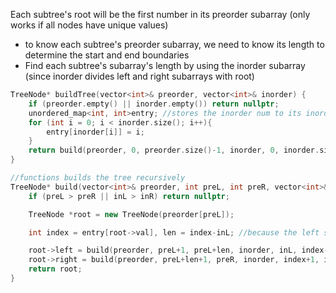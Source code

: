 Each subtree's root will be the first number in its preorder subarray (only works if all nodes have unique values)
- to know each subtree's preorder subarray, we need to know its length to determine the start and end boundaries
- Find each subtree's subarray's length by using the inorder subarray (since inorder divides left and right subarrays with root)


```cpp
TreeNode* buildTree(vector<int>& preorder, vector<int>& inorder) {
    if (preorder.empty() || inorder.empty()) return nullptr;
    unordered_map<int, int>entry; //stores the inorder num to its inorder index
    for (int i = 0; i < inorder.size(); i++){
        entry[inorder[i]] = i;
    }
    return build(preorder, 0, preorder.size()-1, inorder, 0, inorder.size()-1, entry);
}

//functions builds the tree recursively
TreeNode* build(vector<int>& preorder, int preL, int preR, vector<int>& inorder, int inL, int inR, unordered_map<int,int> &entry){
    if (preL > preR || inL > inR) return nullptr;

    TreeNode *root = new TreeNode(preorder[preL]);

    int index = entry[root->val], len = index-inL; //because the left subarray does not include curr value

    root->left = build(preorder, preL+1, preL+len, inorder, inL, index-1, entry); 
    root->right = build(preorder, preL+len+1, preR, inorder, index+1, inR, entry);
    return root;
}
```
